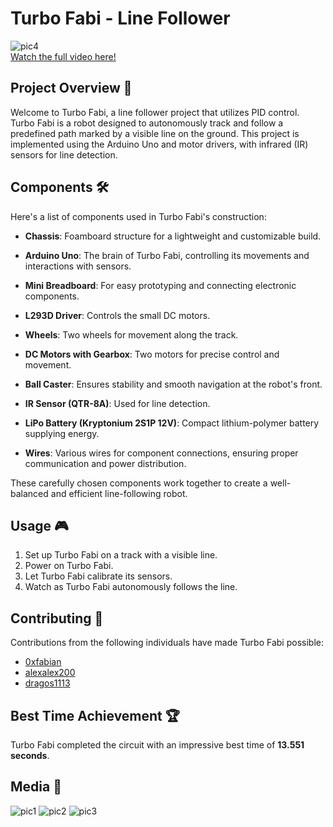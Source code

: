 # Turbo Fabi - Line Follower

![pic4](./media/Gif.gif)  
[Watch the full video here!](https://youtu.be/HdzTXu5iEFA)

## Project Overview 🤖

Welcome to Turbo Fabi, a line follower project that utilizes PID control. Turbo Fabi is a robot designed to autonomously track and follow a predefined path marked by a visible line on the ground. This project is implemented using the Arduino Uno and motor drivers, with infrared (IR) sensors for line detection.

## Components 🛠️

Here's a list of components used in Turbo Fabi's construction:

- **Chassis**: Foamboard structure for a lightweight and customizable build.
  
- **Arduino Uno**: The brain of Turbo Fabi, controlling its movements and interactions with sensors.
  
- **Mini Breadboard**: For easy prototyping and connecting electronic components.
  
- **L293D Driver**: Controls the small DC motors.
  
- **Wheels**: Two wheels for movement along the track.
  
- **DC Motors with Gearbox**: Two motors for precise control and movement.
  
- **Ball Caster**: Ensures stability and smooth navigation at the robot's front.
  
- **IR Sensor (QTR-8A)**: Used for line detection.
  
- **LiPo Battery (Kryptonium 2S1P 12V)**: Compact lithium-polymer battery supplying energy.
  
- **Wires**: Various wires for component connections, ensuring proper communication and power distribution.

These carefully chosen components work together to create a well-balanced and efficient line-following robot.

## Usage 🎮

1. Set up Turbo Fabi on a track with a visible line.
2. Power on Turbo Fabi.
3. Let Turbo Fabi calibrate its sensors.
4. Watch as Turbo Fabi autonomously follows the line.

## Contributing 🤝

Contributions from the following individuals have made Turbo Fabi possible:

- [0xfabian](https://github.com/0xfabian)
- [alexalex200](https://github.com/alexalex200)
- [dragos1113](https://github.com/dragos1113)

## Best Time Achievement 🏆

Turbo Fabi completed the circuit with an impressive best time of **13.551 seconds**.
 
## Media 📸
![pic1](./Media/Pic1.png)
![pic2](./Media/Pic2.png)
![pic3](./Media/Pic3.png)
